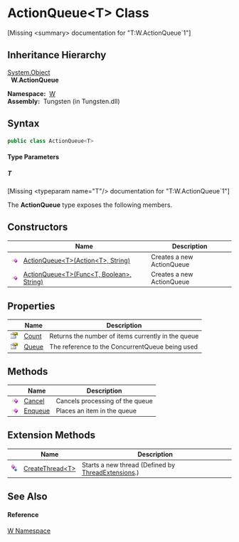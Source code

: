 ActionQueue&lt;T> Class
=======================
  
[Missing &lt;summary> documentation for "T:W.ActionQueue`1"]



Inheritance Hierarchy
---------------------
[System.Object][1]  
  **W.ActionQueue<T>**  

  **Namespace:**  [W][2]  
  **Assembly:**  Tungsten (in Tungsten.dll)

Syntax
------

```csharp
public class ActionQueue<T>

```

#### Type Parameters

##### *T*

[Missing &lt;typeparam name="T"/> documentation for "T:W.ActionQueue`1"]


The **ActionQueue<T>** type exposes the following members.


Constructors
------------

                 | Name                                                | Description               
---------------- | --------------------------------------------------- | ------------------------- 
![Public method] | [ActionQueue&lt;T>(Action&lt;T>, String)][3]        | Creates a new ActionQueue 
![Public method] | [ActionQueue&lt;T>(Func&lt;T, Boolean>, String)][4] | Creates a new ActionQueue 


Properties
----------

                   | Name       | Description                                        
------------------ | ---------- | -------------------------------------------------- 
![Public property] | [Count][5] | Returns the number of items currently in the queue 
![Public property] | [Queue][6] | The reference to the ConcurrentQueue being used    


Methods
-------

                 | Name         | Description                     
---------------- | ------------ | ------------------------------- 
![Public method] | [Cancel][7]  | Cancels processing of the queue 
![Public method] | [Enqueue][8] | Places an item in the queue     


Extension Methods
-----------------

                           | Name                    | Description                                              
-------------------------- | ----------------------- | -------------------------------------------------------- 
![Public Extension Method] | [CreateThread&lt;T>][9] | Starts a new thread (Defined by [ThreadExtensions][10].) 


See Also
--------

#### Reference
[W Namespace][2]  

[1]: http://msdn.microsoft.com/en-us/library/e5kfa45b
[2]: ../README.md
[3]: _ctor.md
[4]: _ctor_1.md
[5]: Count.md
[6]: Queue.md
[7]: Cancel.md
[8]: Enqueue.md
[9]: ../../W.Threading/ThreadExtensions/CreateThread__1.md
[10]: ../../W.Threading/ThreadExtensions/README.md
[11]: ../../_icons/Help.png
[Public method]: ../../_icons/pubmethod.gif "Public method"
[Public property]: ../../_icons/pubproperty.gif "Public property"
[Public Extension Method]: ../../_icons/pubextension.gif "Public Extension Method"